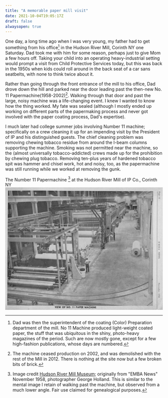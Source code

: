 ```yaml
---
title: "A memorable paper mill visit"
date: 2021-10-04T19:05:17Z
draft: false
alwaysopen: true
---
```

One day, a long time ago when I was very young, my father had to get something from his office[^1] in the Hudson River Mill, Corinth NY one Saturday.  Dad took me with him for some reason, perhaps just to give Mom a few hours off.  Taking your child into an operating heavy-industrial setting would prompt a visit from Child Protective Services today, but this was back in the 1950s when kids could roll around in the back seat of a car sans seatbelts, with none to think twice about it.

Rather than going through the front entrance of the mill to his office, Dad drove down the hill and parked near the door leading past the then-new No. 11 Papermachine(1958-2002)[^2].  Walking through that door and past the large, noisy machine was a life-changing event.  I knew I wanted to know how the thing worked.
My fate was sealed (although I mostly ended up working on different parts of the papermaking process and never got involved with the paper coating process, Dad's expertise).

I much later had college summer jobs involving Number 11 machine; specifically on a crew cleaning it up for an impending visit by the President of IP and his distinguished guests.  The chief cleaning problem was removing chewing tobacco residue from around the I-beam columns supporting the machine.  Smoking was not permitted near the machine, so the (almost universally tobacco-addicted) crews made up for the prohibition by chewing plug tobacco.  Removing ten-plus years of hardened tobacco spit was hammer and chisel work, hot and noisy, too, as the papermachine was still running while we worked at removing the gunk.




The Number 11 Papermachine [^3] at the Hudson River Mill of IP Co., Corinth NY
![](PM10.jpg?height=600px)
[^1]: Dad was then the superintendent of the coating (Color) Preparation department of the mill.  No 11 Machine produced light-weight coated paper, the stuff that was ubiquitous in the shiny, photo-heavy magazines of the period.  Such are now mostly gone, except for a few high-fashion publications, whose days are numbered.

[^2]: The machine ceased production on 2002, and was demolished with the rest of the Mill in 2012.  There is nothing at the site now but a few broken bits of brick.

[^3]: Image credit [Hudson River Mill Museum](https://www.hudsonrivermillmuseum.org); originally from "EMBA News" November 1958, photographer George Holland. This is similar to the mental image I retain of walking past the machine, but observed from a much lower angle. Fair use claimed for genealogical purposes.



